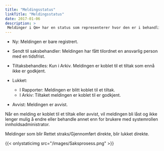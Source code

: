```yaml
---
title: "Meldingsstatus"
linkTitle: "Meldingsstatus"
date: 2017-01-06
description: >
 Meldinger i Qm+ har en status som representerer hvor den er i behandlingsprosessen. Status for en melding endres i behandling, tiltak endres i tiltaksbehandling.
---
```

- Ny: Meldingen er bare registrert.

- Sendt til saksbehandler: Meldingen har fått tilordnet en ansvarlig person med en tidsfrist.

- Tiltaksbehandles: Kun i Arkiv. Meldingen er koblet til et tiltak som ennå ikke er godkjent.

- Lukket:
  - I Rapporter: Meldingen er blitt koblet til et tiltak.
  - I Arkiv: Tiltaket meldingen er koblet til er godkjent.

- Avvist: Meldingen er avvist.

Når en melding er koblet til et tiltak eller avvist, vil meldingen bli låst og ikke lenger mulig å endre eller behandle annet enn for brukere med systemrollen innholdsadministrator.

Meldinger som blir Rettet straks/Gjennomført direkte, blir lukket direkte.

{{< onlystaticimg src="/images/Saksprosess.png" >}}